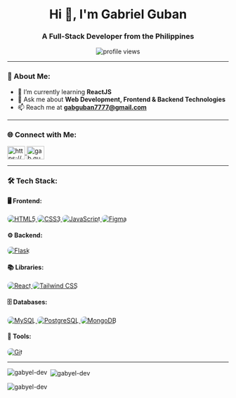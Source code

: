 <h1 align="center">Hi 👋, I'm Gabriel Guban</h1>
<h3 align="center">A Full-Stack Developer from the Philippines</h3>

<p align="center">
  <img src="https://komarev.com/ghpvc/?username=gabguban&label=Profile%20Views&color=0e75b6&style=flat" alt="profile views" />
</p>

---

### 🚀 About Me:
- 🌱 I’m currently learning **ReactJS**
- 💬 Ask me about **Web Development, Frontend & Backend Technologies**
- 📫 Reach me at **gabguban7777@gmail.com**

---

### 🌐 Connect with Me:
<p align="left">
  <a href="https://www.linkedin.com/in/gab-guban-474237334/" target="_blank">
   <img align="center" src="https://raw.githubusercontent.com/rahuldkjain/github-profile-readme-generator/master/src/images/icons/Social/linked-in-alt.svg" alt="https://www.linkedin.com/in/gab-guban-474237334/" height="30" width="40" />
  </a>
  <a href="https://fb.com/gab.guban" target="_blank">
<img align="center" src="https://raw.githubusercontent.com/rahuldkjain/github-profile-readme-generator/master/src/images/icons/Social/facebook.svg" alt="gab.guban" height="30" width="40" />
  </a>
</p>

---

### 🛠️ Tech Stack:

#### 🖥️ Frontend:
<p align="left"> 
  <a href="https://www.w3.org/html/" target="_blank">
    <img src="https://img.shields.io/badge/HTML5-%23E34F26.svg?style=for-the-badge&logo=html5&logoColor=white" alt="HTML5" style="border-radius: 8px;" />
  </a> 
  <a href="https://www.w3schools.com/css/" target="_blank">
    <img src="https://img.shields.io/badge/CSS3-%231572B6.svg?style=for-the-badge&logo=css3&logoColor=white" alt="CSS3" style="border-radius: 8px;" />
  </a> 
  <a href="https://developer.mozilla.org/en-US/docs/Web/JavaScript" target="_blank">
    <img src="https://img.shields.io/badge/JavaScript-%23F7DF1E.svg?style=for-the-badge&logo=javascript&logoColor=black" alt="JavaScript" style="border-radius: 8px;" />
  </a> 
  <a href="https://www.figma.com/" target="_blank">
    <img src="https://img.shields.io/badge/Figma-%23F24E1E.svg?style=for-the-badge&logo=figma&logoColor=white" alt="Figma" style="border-radius: 8px;" />
  </a> 
</p>

#### ⚙️ Backend:
<p align="left">
  <a href="https://flask.palletsprojects.com/" target="_blank">
    <img src="https://img.shields.io/badge/Flask-%23000000.svg?style=for-the-badge&logo=flask&logoColor=white" alt="Flask" style="border-radius: 8px;" />
  </a> 
</p>

#### 📚 Libraries:
<p align="left">
  <a href="https://reactjs.org/" target="_blank">
    <img src="https://img.shields.io/badge/React-%2361DAFB.svg?style=for-the-badge&logo=react&logoColor=black" alt="React" style="border-radius: 8px;" />
  </a> 
  <a href="https://tailwindcss.com/" target="_blank">
    <img src="https://img.shields.io/badge/TailwindCSS-%2306B6D4.svg?style=for-the-badge&logo=tailwindcss&logoColor=white" alt="Tailwind CSS" style="border-radius: 8px;" />
  </a> 
</p>

#### 🗄️ Databases:
<p align="left">
  <a href="https://www.mysql.com/" target="_blank">
    <img src="https://img.shields.io/badge/MySQL-%234479A1.svg?style=for-the-badge&logo=mysql&logoColor=white" alt="MySQL" style="border-radius: 8px;" />
  </a> 
  <a href="https://www.postgresql.org" target="_blank">
    <img src="https://img.shields.io/badge/PostgreSQL-%23336791.svg?style=for-the-badge&logo=postgresql&logoColor=white" alt="PostgreSQL" style="border-radius: 8px;" />
  </a> 
  <a href="https://www.mongodb.com/" target="_blank">
    <img src="https://img.shields.io/badge/MongoDB-%2347A248.svg?style=for-the-badge&logo=mongodb&logoColor=white" alt="MongoDB" style="border-radius: 8px;" />
  </a> 
</p>

#### 🔧 Tools:
<p align="left">
  <a href="https://git-scm.com/" target="_blank">
    <img src="https://img.shields.io/badge/Git-%23F05032.svg?style=for-the-badge&logo=git&logoColor=white" alt="Git" style="border-radius: 8px;" />
  </a> 
</p>


---

<p><img align="left" src="https://github-readme-stats.vercel.app/api/top-langs?username=gabyel-dev&show_icons=true&locale=en&layout=compact" alt="gabyel-dev" /></p>

<p>&nbsp;<img align="center" src="https://github-readme-stats.vercel.app/api?username=gabyel-dev&show_icons=true&locale=en" alt="gabyel-dev" /></p>

<p><img align="center" src="https://github-readme-streak-stats.herokuapp.com/?user=gabyel-dev&" alt="gabyel-dev" /></p>


